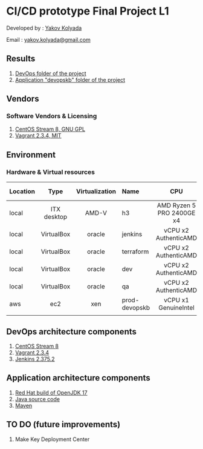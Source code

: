 # CI/CD prototype Final Project L1

Developed by : [Yakov Kolyada](https://github.com/y-kolyada)

Email : [yakov.kolyada@gmail.com](mailto:yakov.kolyada@gmail.com)

## Results
1. [DevOps folder of the project](https://github.com/y-kolyada/final-project-devops)
2. [Application "devopskb" folder of the project](https://github.com/y-kolyada/devopskb)

## Vendors
### Software Vendors & Licensing
1. [CentOS Stream 8, GNU GPL](https://www.centos.org/centos-stream/)
2. [Vagrant 2.3.4, MIT](https://developer.hashicorp.com/vagrant/downloads)

## Environment

### Hardware & Virtual resources
| Location | Type         | Virtualization | Name          | CPU                        | RAM   | HDD   | Architecture | FS Type  |
|:---------|:------------:|:--------------:|:--------------|:--------------------------:|:-----:|:-----:|:------------:|:--------:|
| local    | ITX desktop  | AMD-V          | h3            | AMD Ryzen 5 PRO 2400GE x4  | 64GB  | 1TB   | x86_64       | xfs      |
| local    | VirtualBox   | oracle         | jenkins       | vCPU x2 AuthenticAMD       | 3GB   | 12GB  | x86_64       | xfs      |
| local    | VirtualBox   | oracle         | terraform     | vCPU x2 AuthenticAMD       | 3GB   | 10GB  | x86_64       | xfs      |
| local    | VirtualBox   | oracle         | dev           | vCPU x2 AuthenticAMD       | 3GB   | 10GB  | x86_64       | xfs      |
| local    | VirtualBox   | oracle         | qa            | vCPU x2 AuthenticAMD       | 3GB   | 10GB  | x86_64       | xfs      |
| aws      | ec2          | xen            | prod-devopskb | vCPU x1 GenuineIntel       | 1GB   | 10GB  | x86_64       | xfs      |
|          |              |                |               |                            |       |       |              |          |

## DevOps architecture components

1. [CentOS Stream 8](https://www.centos.org/centos-stream/)
2. [Vagrant 2.3.4](https://developer.hashicorp.com/vagrant/downloads)
3. [Jenkins 2.375.2](https://github.com/y-kolyada/final-project-devops/blob/main/jenkins/README.md)

## Application architecture components
1. [Red Hat build of OpenJDK 17](https://developers.redhat.com/products/openjdk/download)
2. [Java source code](https://github.com/y-kolyada/devopskb/tree/main/src/main)
3. [Maven](https://github.com/y-kolyada/devopskb/blob/main/pom.xml)

## TO DO (future improvements)

1. Make Key Deployment Center